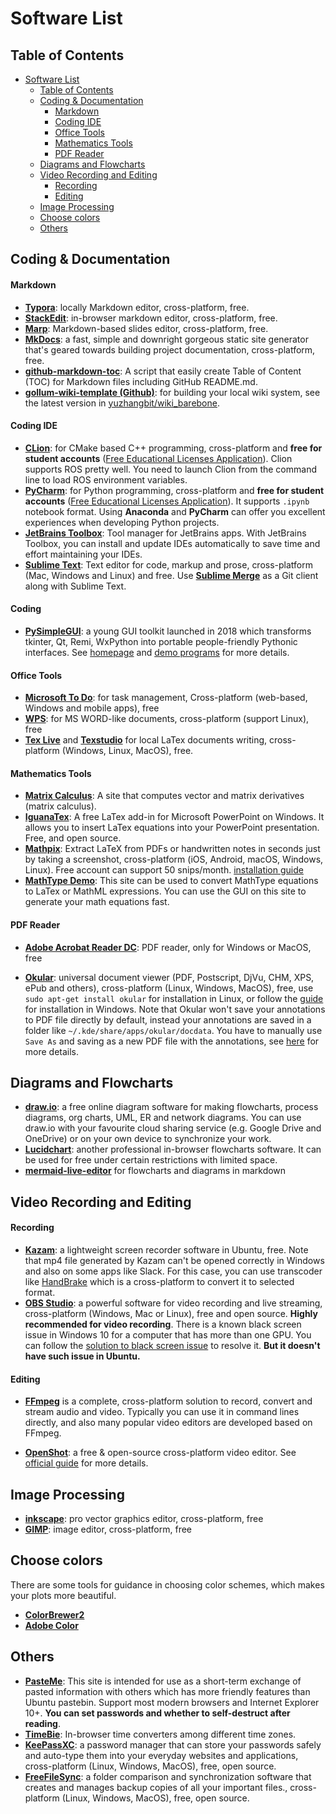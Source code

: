 # Software List

## Table of Contents

* [Software List](#software-list)
  * [Table of Contents](#table-of-contents)
  * [Coding &amp; Documentation](#coding--documentation)
    * [Markdown](#markdown)
    * [Coding IDE](#coding-ide)
    * [Office Tools](#office-tools)
    * [Mathematics Tools](#mathematics-tools)
    * [PDF Reader](#pdf-reader)
  * [Diagrams and Flowcharts](#diagrams-and-flowcharts)
  * [Video Recording and Editing](#video-recording-and-editing)
    * [Recording](#recording)
    * [Editing](#editing)
  * [Image Processing](#image-processing)
  * [Choose colors](#choose-colors)
  * [Others](#others)

## Coding & Documentation

#### Markdown

- [**Typora**](https://typora.io/#): locally Markdown editor, cross-platform, free.
- [**StackEdit**](https://stackedit.io/): in-browser markdown editor, cross-platform, free.
- [**Marp**](https://yhatt.github.io/marp/): Markdown-based slides editor, cross-platform, free.
- [**MkDocs**](https://www.mkdocs.org/): a fast, simple and downright gorgeous static site generator that's geared towards building project documentation, cross-platform, free.
- [**github-markdown-toc**](https://github.com/Magic-wei/github-markdown-toc): A script that easily create Table of Content (TOC) for Markdown files including GitHub README.md.
- [**gollum-wiki-template (Github)**](https://github.com/Magic-wei/gollum-wiki-template): for building your local wiki system, see the latest version in [yuzhangbit/wiki_barebone](https://github.com/yuzhangbit/wiki_barebone).

#### Coding IDE

- [**CLion**](https://www.jetbrains.com/clion/): for CMake based C++ programming, cross-platform and **free for student accounts** ([Free Educational Licenses Application](https://www.jetbrains.com/community/education/#students)). Clion supports ROS pretty well. You need to launch Clion from the command line to load ROS environment variables.
- [**PyCharm**](https://www.jetbrains.com/pycharm/): for Python programming, cross-platform and **free for student accounts** ([Free Educational Licenses Application](https://www.jetbrains.com/community/education/#students)). It supports `.ipynb` notebook format. Using **Anaconda** and **PyCharm** can offer you excellent experiences when developing Python projects.
- [**JetBrains Toolbox**](https://www.jetbrains.com/toolbox-app/): Tool manager for JetBrains apps. With JetBrains Toolbox, you can install and update IDEs automatically to save time and effort maintaining your IDEs.
- [**Sublime Text**](https://www.sublimetext.com/): Text editor for code, markup and prose, cross-platform (Mac, Windows and Linux) and free. Use [**Sublime Merge**](https://www.sublimemerge.com/) as a Git client along with Sublime Text.

#### Coding

- [**PySimpleGUI**](https://pysimplegui.readthedocs.io/en/latest/): a young GUI toolkit launched in 2018 which transforms tkinter, Qt, Remi, WxPython into portable people-friendly Pythonic interfaces. See [homepage](https://pysimplegui.readthedocs.io/en/latest/cookbook/) and [demo programs](https://github.com/PySimpleGUI/PySimpleGUI/tree/master/DemoPrograms) for more details.

#### Office Tools

- [**Microsoft To Do**](https://todo.microsoft.com/): for task management, Cross-platform (web-based, Windows and mobile apps), free
- [**WPS**](https://www.wps.cn/): for MS WORD-like documents, cross-platform (support Linux), free
- [**Tex Live**](https://tug.org/texlive/acquire-netinstall.html) and [**Texstudio**](https://texstudio.org/) for local LaTex documents writing, cross-platform (Windows, Linux, MacOS), free.

#### Mathematics Tools

* [**Matrix Calculus**](http://www.matrixcalculus.org/): A site that computes vector and matrix derivatives (matrix calculus).
* [**IguanaTex**](http://www.jonathanleroux.org/software/iguanatex/): A free LaTex add-in for Microsoft PowerPoint on Windows. It allows you to insert LaTex equations into your PowerPoint presentation. Free, and open source.
* [**Mathpix**](https://mathpix.com/ocr): Extract LaTeX from PDFs or handwritten notes in seconds just by taking a screenshot, cross-platform (iOS, Android, macOS, Windows, Linux). Free account can support 50 snips/month. [installation guide](https://mathpix.com/docs/snip/linux-overview)
* [**MathType Demo**](http://www.wiris.com/editor/demo/en/developers): This site can be used to convert MathType equations to LaTex or MathML expressions. You can use the GUI on this site to generate your math equations fast.

#### PDF Reader

- [**Adobe Acrobat Reader DC**](https://acrobat.adobe.com/us/en/acrobat/pdf-reader.html?ef_id=CjwKCAjw3c_tBRA4EiwAICs8CqfJwkZQVEh0JHEn58n2Z_L3HQC8Y6SiXZ_32RRFHm0oWd_Euk2PQxoCjAAQAvD_BwE:G:s&s_kwcid=AL!3085!3!384071942576!b!!g!!%2Badobe%2Bacrobat%2Breader&gclid=CjwKCAjw3c_tBRA4EiwAICs8CqfJwkZQVEh0JHEn58n2Z_L3HQC8Y6SiXZ_32RRFHm0oWd_Euk2PQxoCjAAQAvD_BwE): PDF reader, only for Windows or MacOS, free

- [**Okular**](https://okular.kde.org/): universal document viewer (PDF, Postscript, DjVu, CHM, XPS, ePub and others), cross-platform (Linux, Windows, MacOS), free, use `sudo apt-get install okular` for installation in Linux, or follow the [guide](./docs/how_to_install_okular_on_windows.md) for installation in Windows. Note that Okular won't save your annotations to PDF file directly by default, instead your annotations are saved in a folder like `~/.kde/share/apps/okular/docdata`. You have to manually use `Save As` and saving as a new PDF file with the annotations, see [here](https://docs.kde.org/stable5/en/kdegraphics/okular/annotations.html) for more details.

## Diagrams and Flowcharts

* [**draw.io**](https://www.draw.io/): a free online diagram software for making flowcharts, process diagrams, org charts, UML, ER and network diagrams. You can use draw.io with your favourite cloud sharing service (e.g. Google Drive and OneDrive) or on your own device to synchronize your work.
* [**Lucidchart**](https://www.lucidchart.com/): another professional in-browser flowcharts software. It can be used  for free under certain restrictions with limited space.
* [**mermaid-live-editor**](https://mermaidjs.github.io/mermaid-live-editor) for flowcharts and diagrams in markdown

## Video Recording and Editing

#### Recording

* [**Kazam**](https://launchpad.net/kazam): a lightweight screen recorder software in Ubuntu, free. Note that mp4 file generated by Kazam can't be opened correctly in Windows and also on some apps like Slack. For this case, you can use transcoder like [HandBrake](https://handbrake.fr/) which is a cross-platform to convert it to selected format.
* [**OBS Studio**](https://obsproject.com): a powerful software for video recording and live streaming, cross-platform (Windows, Mac or Linux), free and open source. **Highly recommended for video recording**. There is a known black screen issue in Windows 10 for a computer that has more than one GPU. You can follow the [solution to black screen issue](https://obsproject.com/forum/threads/laptop-black-screen-when-capturing-read-here-first.5965/) to resolve it. **But it doesn't have such issue in Ubuntu.**

#### Editing

- [**FFmpeg**](https://www.ffmpeg.org/) is a complete, cross-platform solution to record, convert and stream audio and video. Typically you can use it in command lines directly, and also many popular video editors are developed based on FFmpeg.

- [**OpenShot**](https://www.openshot.org/): a free & open-source cross-platform video editor. See [official guide](https://www.openshot.org/user-guide/) for more details.

## Image Processing

- [**inkscape**](https://inkscape.org/): pro vector graphics editor, cross-platform, free
- [**GIMP**](https://www.gimp.org/): image editor, cross-platform, free

## Choose colors

There are some tools for guidance in choosing color schemes, which makes your plots more beautiful.

* [**ColorBrewer2**](http://colorbrewer2.org/)
* [**Adobe Color**](https://color.adobe.com/zh/create/image/)

## Others

* [**PasteMe**](https://pasteme.cn/): This site is intended for use as a short-term exchange of pasted information with others which has more friendly features than Ubuntu pastebin. Support most modern browsers and Internet Explorer 10+.  **You can set passwords and whether to self-destruct after reading**.
* [**TimeBie**](http://www.timebie.com/index.php): In-browser time converters among different time zones.
* [**KeePassXC**](https://keepassxc.org/): a password manager that can store your passwords safely and auto-type them into your everyday websites and applications, cross-platform (Linux, Windows, MacOS), free, open source.
* [**FreeFileSync**](https://freefilesync.org/): a folder comparison and synchronization software that creates and manages backup copies of all your important files., cross-platform (Linux, Windows, MacOS), free, open source.




